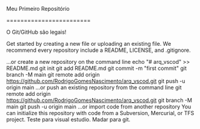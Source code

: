 Meu Primeiro Repositório

========================

O Git/GitHub são legais!

Get started by creating a new file or uploading an existing file. We recommend every repository include a README, LICENSE, and .gitignore.

…or create a new repository on the command line
echo "# arq_vscod" >> README.md
git init
git add README.md
git commit -m "first commit"
git branch -M main
git remote add origin https://github.com/RodrigoGomesNascimento/arq_vscod.git
git push -u origin main
…or push an existing repository from the command line
git remote add origin https://github.com/RodrigoGomesNascimento/arq_vscod.git
git branch -M main
git push -u origin main
…or import code from another repository
You can initialize this repository with code from a Subversion, Mercurial, or TFS project.
Teste para visual estudio.
Madar para git.